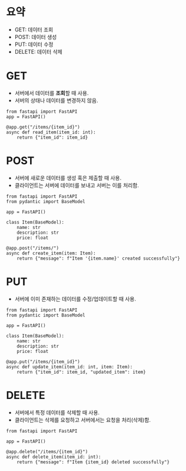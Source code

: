 
# 요약
* GET: 데이터 조회
* POST: 데이터 생성
* PUT: 데이터 수정
* DELETE: 데이터 삭제


# GET
* 서버에서 데이터를 **조회**할 때 사용.
* 서버의 상태나 데이터를 변경하지 않음.
```
from fastapi import FastAPI 
app = FastAPI() 

@app.get("/items/{item_id}") 
async def read_item(item_id: int): 
    return {"item_id": item_id}
```


# POST
* 서버에 새로운 데이터를 생성 혹은 제출할 때 사용.
* 클라이언트는 서버에 데이터를 보내고 서버는 이를 처리함.
```
from fastapi import FastAPI
from pydantic import BaseModel

app = FastAPI()

class Item(BaseModel):
    name: str
    description: str
    price: float

@app.post("/items/")
async def create_item(item: Item):
    return {"message": f"Item '{item.name}' created successfully"}
```

# PUT
* 서버에 이미 존재하는 데이터를 수정/업데이트할 때 사용.
```
from fastapi import FastAPI
from pydantic import BaseModel

app = FastAPI()

class Item(BaseModel):
    name: str
    description: str
    price: float

@app.put("/items/{item_id}")
async def update_item(item_id: int, item: Item):
    return {"item_id": item_id, "updated_item": item}
``` 


# DELETE
* 서버에서 특정 데이터를 삭제할 때 사용.
* 클라이언트는 삭제를 요청하고 서버에서는 요청을 처리(삭제)함.
```
from fastapi import FastAPI

app = FastAPI()

@app.delete("/items/{item_id}")
async def delete_item(item_id: int):
    return {"message": f"Item {item_id} deleted successfully"}
```